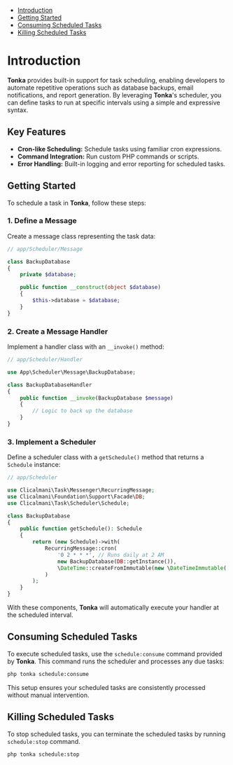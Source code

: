 - [Introduction](#introduction)
- [Getting Started](#getting-started)
- [Consuming Scheduled Tasks](#consuming-scheduled-tasks)
- [Killing Scheduled Tasks](#killing-scheduled-tasks)

# Introduction

**Tonka** provides built-in support for task scheduling, enabling developers to automate repetitive operations such as database backups, email notifications, and report generation. By leveraging **Tonka**'s scheduler, you can define tasks to run at specific intervals using a simple and expressive syntax.

## Key Features

- **Cron-like Scheduling:** Schedule tasks using familiar cron expressions.
- **Command Integration:** Run custom PHP commands or scripts.
- **Error Handling:** Built-in logging and error reporting for scheduled tasks.

## Getting Started

To schedule a task in **Tonka**, follow these steps:

### 1. Define a Message

Create a message class representing the task data:

```php
// app/Scheduler/Message

class BackupDatabase
{
    private $database;

    public function __construct(object $database)
    {
        $this->database = $database;
    }
}
```

### 2. Create a Message Handler

Implement a handler class with an `__invoke()` method:

```php
// app/Scheduler/Handler

use App\Scheduler\Message\BackupDatabase;

class BackupDatabaseHandler
{
    public function __invoke(BackupDatabase $message)
    {
        // Logic to back up the database
    }
}
```

### 3. Implement a Scheduler

Define a scheduler class with a `getSchedule()` method that returns a `Schedule` instance:

```php
// app/Scheduler

use Clicalmani\Task\Messenger\RecurringMessage;
use Clicalmani\Foundation\Support\Facade\DB;
use Clicalmani\Task\Scheduler\Schedule;

class BackupDatabase
{
    public function getSchedule(): Schedule
    {
        return (new Schedule)->with(
            RecurringMessage::cron(
                '0 2 * * *', // Runs daily at 2 AM
                new BackupDatabase(DB::getInstance()),
                \DateTime::createFromImmutable(new \DateTimeImmutable('11:23', new \DateTimeZone('Africa/Porto-Novo')))
            )
        );
    }
}
```

With these components, **Tonka** will automatically execute your handler at the scheduled interval.

## Consuming Scheduled Tasks

To execute scheduled tasks, use the `schedule:consume` command provided by **Tonka**. This command runs the scheduler and processes any due tasks:

```bash
php tonka schedule:consume
```

This setup ensures your scheduled tasks are consistently processed without manual intervention.

## Killing Scheduled Tasks

To stop scheduled tasks, you can terminate the scheduled tasks by running `schedule:stop` command.

```bash
php tonka schedule:stop
```
